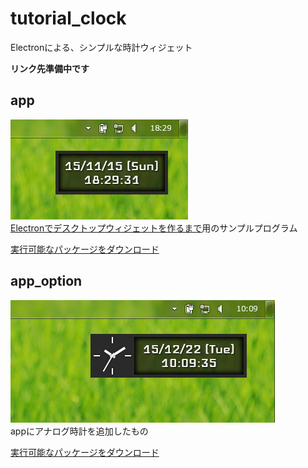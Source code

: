 # tutorial_clock
Electronによる、シンプルな時計ウィジェット

**リンク先準備中です**

## app
![スクリーンショット](./screenshot_app.png)  
[Electronでデスクトップウィジェットを作るまで](#準備中)用のサンプルプログラム

[実行可能なパッケージをダウンロード](#準備中)

## app_option
![スクリーンショット](./screenshot_app_option.png)  
appにアナログ時計を追加したもの

[実行可能なパッケージをダウンロード](#準備中)
